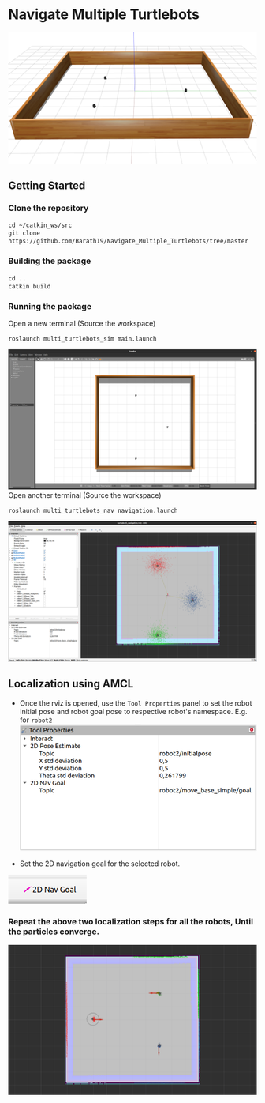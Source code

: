 # Navigate Multiple Turtlebots

![alt text](https://github.com/Barath19/Navigate_Multiple_Turtlebots/blob/master/assets/banner.png)

## Getting Started

### Clone the repository
```
cd ~/catkin_ws/src
git clone https://github.com/Barath19/Navigate_Multiple_Turtlebots/tree/master
```
### Building the package
```
cd ..
catkin build
```

### Running the package

Open a new terminal (Source the workspace)
```
roslaunch multi_turtlebots_sim main.launch
```
![alt text](assets/gazebo.png)
Open another terminal (Source the workspace)
```
roslaunch multi_turtlebots_nav navigation.launch 
```


![alt text](assets/rviz_init.png)
## Localization using AMCL

- Once the rviz is opened, use the ``` Tool Properties ``` panel to set the robot initial pose and robot goal pose to respective robot's namespace. E.g. for ``` robot2 ```
![alt text](assets/tool_properties.png)

- Set the 2D navigation goal for the selected robot.

![alt text](assets/2dnav.png)

### Repeat the above two localization steps for all the robots, Until the particles converge.

![alt text](assets/rviz.png)